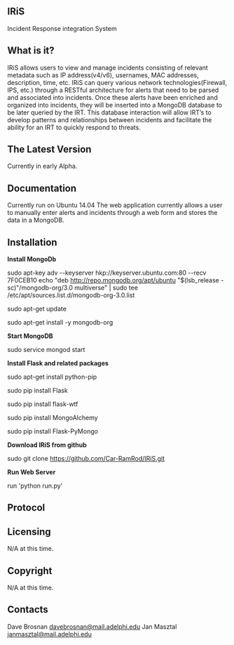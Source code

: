 IRiS
---------
Incident Response integration System

What is it?
-----------
IRiS allows users to view and manage incidents consisting of relevant
metadata such as IP address(v4/v6), usernames, MAC addresses,
description, time, etc. IRiS can query various network
technologies(Firewall, IPS, etc.) through a RESTful architecture for
alerts that need to be parsed and associated into incidents. Once these
alerts have been enriched and organized into incidents, they will be
inserted into a MongoDB database to be later queried by the IRT. This
database interaction will allow IRT’s to develop patterns and
relationships between incidents and facilitate the ability for an IRT
to quickly respond to threats.




The Latest Version
------------------
Currently in early Alpha.


Documentation
-------------
Currently run on Ubuntu 14.04
The web application currently allows a user to manually enter alerts
and incidents through a web form and stores the data in a MongoDB.

Installation
------------

**Install MongoDb**

sudo apt-key adv --keyserver hkp://keyserver.ubuntu.com:80 --recv 7F0CEB10
echo "deb http://repo.mongodb.org/apt/ubuntu "$(lsb_release -sc)"/mongodb-org/3.0 multiverse" | sudo tee /etc/apt/sources.list.d/mongodb-org-3.0.list

sudo apt-get update

sudo apt-get install -y mongodb-org

**Start MongoDB**

sudo service mongod start


**Install Flask and related packages**

sudo apt-get install python-pip

sudo pip install Flask

sudo pip install flask-wtf

sudo pip install MongoAlchemy

sudo pip install Flask-PyMongo

**Download IRiS from github**

sudo git clone https://github.com/Car-RamRod/IRiS.git

**Run Web Server**

run 'python run.py'

Protocol
--------

Licensing
---------
N/A at this time.

Copyright
---------
N/A at this time.

Contacts
--------
Dave Brosnan davebrosnan@mail.adelphi.edu
Jan Masztal janmasztal@mail.adelphi.edu




